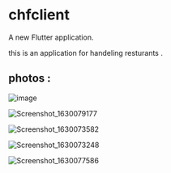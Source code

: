 # chfclient

A new Flutter application.

this is an application for handeling resturants .

## photos : 

![image](https://user-images.githubusercontent.com/80320242/131162390-aa2c4025-67d3-42ad-9256-bea37267233f.png)

![Screenshot_1630079177](https://user-images.githubusercontent.com/80320242/131160789-fc8f986b-db50-48f9-b603-199d36af52b1.png)

![Screenshot_1630073582](https://user-images.githubusercontent.com/80320242/131160819-e36d5918-7b91-41ac-874a-a6824592245f.png)

![Screenshot_1630073248](https://user-images.githubusercontent.com/80320242/131160832-ab1cef97-65dd-4fd2-8bc6-aeb63f5c094d.png)

![Screenshot_1630077586](https://user-images.githubusercontent.com/80320242/131160838-5b0b13ac-855f-42ac-ab92-4e3aa9c62d72.png)

